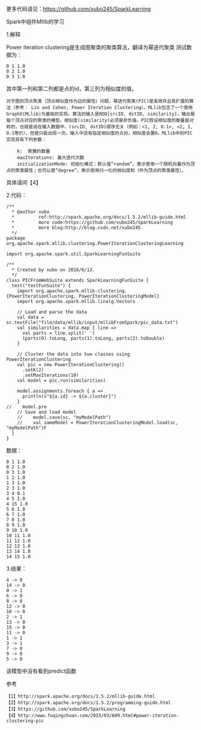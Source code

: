 
更多代码请见：https://github.com/xubo245/SparkLearning

Spark中组件Mllib的学习

1.解释

Power iteration clustering是生成图聚类的聚类算法，翻译为幂迭代聚类
测试数据为：


	0 1 1.0
	0 2 1.0
	0 3 1.0

其中第一列和第二列都是点的id，第三列为相似度的值。

	对于图的顶点聚类（顶点相似度作为边的属性）问题，幂迭代聚类(PIC)是高效并且易扩展的算法（参考： Lin and Cohen, Power Iteration Clustering）。MLlib包含了一个使用GraphX(MLlib)为基础的实现。算法的输入是RDD[srcID, dstID, similarity]，输出是每个顶点对应的聚类的模型。相似度(similarity)必须是非负值。PIC假设相似度的衡量是对称的，也就是说在输入数据中，(srcID, dstID)顺序无关（例如：<1, 2, 0.1>, <2, 1, 0.1等价），但是只能出现一次。输入中没有指定相似度的点对，相似度会置0。MLlib中的PIC实现具有下列参数：
	
	    k:  聚簇的数量
	    maxIterations: 最大迭代次数
	    initializationMode: 初始化模式：默认值“random”，表示使用一个随机向量作为顶点的聚类属性；也可以是“degree”，表示使用归一化的相似度和（作为顶点的聚类属性）。
具体请间【4】

2.代码：

	/**
	  * @author xubo
	  *         ref:http://spark.apache.org/docs/1.5.2/mllib-guide.html
	  *         more code:https://github.com/xubo245/SparkLearning
	  *         more blog:http://blog.csdn.net/xubo245
	  */
	package org.apache.spark.mllib.clustering.PowerIterationClusteringLearning
	
	import org.apache.spark.util.SparkLearningFunSuite
	
	/**
	  * Created by xubo on 2016/6/13.
	  */
	class PICFromWebSuite extends SparkLearningFunSuite {
	  test("testFunSuite") {
	    import org.apache.spark.mllib.clustering.{PowerIterationClustering, PowerIterationClusteringModel}
	    import org.apache.spark.mllib.linalg.Vectors
	
	    // Load and parse the data
	    val data = sc.textFile("file/data/mllib/input/mllibFromSpark/pic_data.txt")
	    val similarities = data.map { line =>
	      val parts = line.split(' ')
	      (parts(0).toLong, parts(1).toLong, parts(2).toDouble)
	    }
	
	    // Cluster the data into two classes using PowerIterationClustering
	    val pic = new PowerIterationClustering()
	      .setK(2)
	      .setMaxIterations(10)
	    val model = pic.run(similarities)
	
	    model.assignments.foreach { a =>
	      println(s"${a.id} -> ${a.cluster}")
	    }
	//    model.pre
	    // Save and load model
	    //    model.save(sc, "myModelPath")
	    //    val sameModel = PowerIterationClusteringModel.load(sc, "myModelPath")F
	  }
	}


数据：

	0 1 1.0
	0 2 1.0
	0 3 1.0
	1 2 1.0
	1 3 1.0
	2 3 1.0
	3 4 0.1
	4 5 1.0
	4 15 1.0
	5 6 1.0
	6 7 1.0
	7 8 1.0
	8 9 1.0
	9 10 1.0
	10 11 1.0
	11 12 1.0
	12 13 1.0
	13 14 1.0
	14 15 1.0


3.结果：

	4 -> 0
	14 -> 0
	0 -> 1
	6 -> 0
	8 -> 0
	12 -> 0
	10 -> 0
	2 -> 1
	13 -> 0
	15 -> 0
	11 -> 0
	1 -> 1
	3 -> 1
	7 -> 0
	9 -> 0
	5 -> 0

该模型中没有看到predict函数

参考

	【1】http://spark.apache.org/docs/1.5.2/mllib-guide.html 
	【2】http://spark.apache.org/docs/1.5.2/programming-guide.html
	【3】https://github.com/xubo245/SparkLearning
	【4】http://www.fuqingchuan.com/2015/03/609.html#power-iteration-clustering-pic
